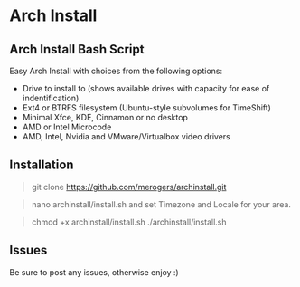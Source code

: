 # Arch Install

## Arch Install Bash Script

Easy Arch Install with choices from the following options:

- Drive to install to (shows available drives with capacity for ease of indentification)
- Ext4 or BTRFS filesystem (Ubuntu-style subvolumes for TimeShift)
- Minimal Xfce, KDE, Cinnamon or no desktop
- AMD or Intel Microcode
- AMD, Intel, Nvidia and VMware/Virtualbox video drivers

## Installation

> git clone https://github.com/merogers/archinstall.git

> nano archinstall/install.sh and set Timezone and Locale for your area.

> chmod +x archinstall/install.sh
> ./archinstall/install.sh

## Issues

Be sure to post any issues, otherwise enjoy :)
